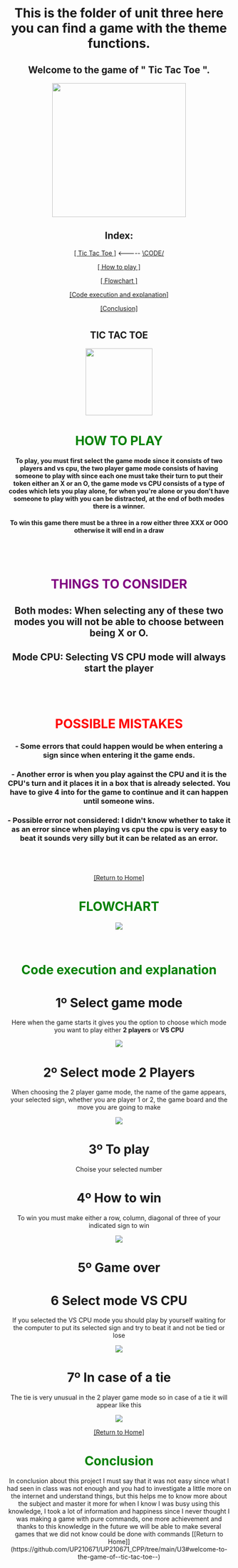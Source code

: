 <h1 align="center">
This is the folder of unit three here you can find a game with the theme functions.
</h1>

<h2 align="center">
Welcome to the game of " Tic Tac Toe ". 
</h2>

<div align = "center">
<img src="../imagenes/Tic.gif" width="300">
</div>

<div align ="center">

 ## Index:  
<div align = "center">

[[ Tic Tac Toe ]](https://github.com/UP210671/UP210671_CPP/tree/main/U3) <----- [\CODE/](./04_Tic_Tac_Toe.cpp)

[[ How to play ]](https://github.com/UP210671/UP210671_CPP/tree/main/U3#how-to-play-)

[[ Flowchart ]](https://github.com/UP210671/UP210671_CPP/tree/main/U3#flowchart-)

[[Code execution and explanation]](https://github.com/UP210671/UP210671_CPP/blob/main/U3/README.md#-code-execution-and-explanation--)

[[Conclusion]](https://github.com/UP210671/UP210671_CPP/blob/main/U3/README.md#-conclusion)

</div>
<h1>
</h1>
<center> <h2>TIC TAC TOE</h2></center>
<div align = "center"><img src="../imagenes/tIctac.gif" width="150"></div>
<h1></h1>

 <H1 align = "center"><span style="color:green">HOW TO PLAY</span>
 </H1> 
 

 #### To play, you must first select the game mode since it consists of two players and vs cpu, the two player game mode consists of having someone to play with since each one must take their turn to put their token either an X or an O, the game mode vs CPU consists of a type of codes which lets you play alone, for when you're alone or you don't have someone to play with you can be distracted, at the end of both modes there is a winner.      
#### To win this game there must be a three in a row either three XXX or OOO otherwise it will end in a draw 
<h1></h1>
<br>

<H1 align = "center"><span style="color:PURPLE">THINGS TO CONSIDER  
</span>

## **Both modes:** When selecting any of these two modes you will not be able to choose between being X or O.
## **Mode CPU:** Selecting VS CPU mode will always start the player

</H1>
<h1></h1>
<br>
<H1 align = "center"><span style="color:RED"> POSSIBLE MISTAKES  
</span>

### - Some errors that could happen would be when entering a sign since when entering it the game ends.
### - Another error is when you play against the CPU and it is the CPU's turn and it places it in a box that is already selected. You have to give 4 into for the game to continue and it can happen until someone wins.
### - Possible error not considered: I didn't know whether to take it as an error since when playing vs cpu the cpu is very easy to beat it sounds very silly but it can be related as an error.

</H1>
<h1></h1>
<br>

[[Return to Home]](https://github.com/UP210671/UP210671_CPP/tree/main/U3#welcome-to-the-game-of--tic-tac-toe--)

<H1 align = "center"><span style="color:GREEN"> FLOWCHART  
</span>
</H1>
<div align = "center">
<img src="../imagenes/iagrama.png" >
</div>
<br>
</br> 

<H1 align = "center"><span style="color:GREEN"> Code execution and explanation  
</span></h1>

# 1º Select game mode
Here when the game starts it gives you the option to choose which mode you want to play either **2 players** or **VS CPU**

<img src="../imagenes/a1IMTTT/Captura%20desde%202022-11-24%2013-29-01.png" >

# 2º Select mode 2 Players
When choosing the 2 player game mode, the name of the game appears, your selected sign, whether you are player 1 or 2, the game board and the move you are going to make

<img src="../imagenes/a1IMTTT/Captura%20desde%202022-11-24%2013-42-09.png" >

# 3º To play 
Choise your selected number

# 4º How to win
To win you must make either a row, column, diagonal of three of your indicated sign to win

<img src="../imagenes/a1IMTTT/Captura%20desde%202022-11-24%2015-28-50.png" >

# 5º Game over 

# 6 Select mode VS CPU
If you selected the VS CPU mode you should play by yourself waiting for the computer to put its selected sign and try to beat it and not be tied or lose 

<img src="../imagenes/a1IMTTT/Captura%20desde%202022-11-24%2015-38-38.png" >

# 7º In case of a tie
The tie is very unusual in the 2 player game mode so in case of a tie it will appear like this

<img src="../imagenes/a1IMTTT/Captura%20desde%202022-11-24%2015-43-22.png" >
<br>

[[Return to Home]](https://github.com/UP210671/UP210671_CPP/tree/main/U3#welcome-to-the-game-of--tic-tac-toe--)

<H1 align = "center"><span style="color:GREEN"> Conclusion
</span></h1>
In conclusion about this project I must say that it was not easy since what I had seen in class was not enough and you had to investigate a little more on the internet and understand things, but this helps me to know more about the subject and master it more for when I know I was busy using this knowledge, I took a lot of information and happiness since I never thought I was making a game with pure commands, one more achievement and thanks to this knowledge in the future we will be able to make several games that we did not know could be done with commands
[[Return to Home]](https://github.com/UP210671/UP210671_CPP/tree/main/U3#welcome-to-the-game-of--tic-tac-toe--)